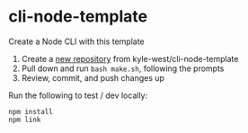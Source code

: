 # cli-node-template

Create a Node CLI with this template

1. Create a [new repository](https://github.com/new) from kyle-west/cli-node-template
2. Pull down and run `bash make.sh`, following the prompts
3. Review, commit, and push changes up

Run the following to test / dev locally:
```
npm install
npm link
```